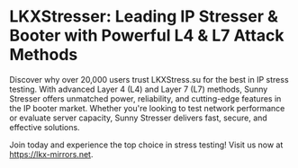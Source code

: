 # LKXStresser: Leading IP Stresser & Booter with Powerful L4 & L7 Attack Methods

Discover why over 20,000 users trust LKXStress.su for the best in IP stress testing. With advanced Layer 4 (L4) and Layer 7 (L7) methods, Sunny Stresser offers unmatched power, reliability, and cutting-edge features in the IP booter market. Whether you're looking to test network performance or evaluate server capacity, Sunny Stresser delivers fast, secure, and effective solutions.

Join today and experience the top choice in stress testing!
Visit us now at https://lkx-mirrors.net.
